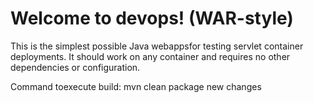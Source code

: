 Welcome to devops! (WAR-style)
================

This is the simplest possible Java webappsfor testing servlet container deployments.  It should work on any container and requires no other dependencies or configuration.

Command toexecute  build:
mvn clean package
new changes

